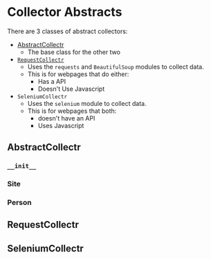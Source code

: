 # Collector Abstracts
There are 3 classes of abstract collectors:
* [AbstractCollectr](##AbstractCollectr)
    * The base class for the other two    
* [`RequestCollectr`]()
    * Uses the `requests` and `BeautifulSoup` modules to collect data.
    * This is for webpages that do either:
        * Has a API
        * Doesn't Use Javascript
* `SeleniumCollectr`
    * Uses the `selenium` module to collect data.
    * This is for webpages that both:
        * doesn't have an API
        * Uses Javascript

## AbstractCollectr
### `__init__`
### Site
### Person

## RequestCollectr

## SeleniumCollectr